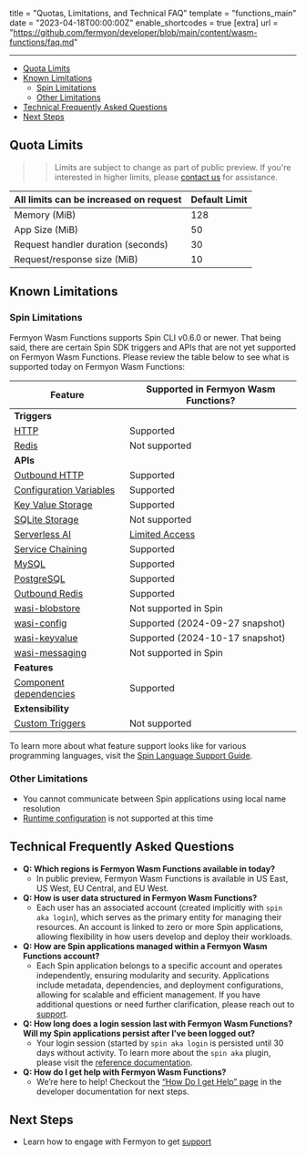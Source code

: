 title = "Quotas, Limitations, and Technical FAQ"
template = "functions_main"
date = "2023-04-18T00:00:00Z"
enable_shortcodes = true
[extra]
url = "https://github.com/fermyon/developer/blob/main/content/wasm-functions/faq.md"

---

- [Quota Limits](#quota-limits)
- [Known Limitations](#known-limitations)
  - [Spin Limitations](#spin-limitations)
  - [Other Limitations](#other-limitations)
- [Technical Frequently Asked Questions](#technical-frequently-asked-questions)
- [Next Steps](#next-steps)

## Quota Limits

> > Limits are subject to change as part of public preview. If you're interested in higher limits, please [contact us](https://www.fermyon.com/contact) for assistance.

| All limits can be increased on request | Default Limit |
| -------------------------------------- | ------------- |
| Memory (MiB)                           | 128           |
| App Size (MiB)                         | 50            |
| Request handler duration (seconds)     | 30            |
| Request/response size (MiB)            | 10            |

## Known Limitations

### Spin Limitations

Fermyon Wasm Functions supports Spin CLI v0.6.0 or newer. That being said, there are certain Spin SDK triggers and APIs that are not yet supported on Fermyon Wasm Functions. Please review the table below to see what is supported today on Fermyon Wasm Functions:

| Feature                                                                                                         | Supported in Fermyon Wasm Functions?                           |
| --------------------------------------------------------------------------------------------------------------- | -------------------------------------------------------------- |
| **Triggers**                                                                                                    |
| [HTTP](https://developer.fermyon.com/spin/http-trigger)                                                         | Supported                                                      |
| [Redis](https://developer.fermyon.com/spin/redis-trigger)                                                       | Not supported                                                  |
| **APIs**                                                                                                        |
| [Outbound HTTP](https://developer.fermyon.com/spin/v3/rust-components#sending-outbound-http-requests)           | Supported                                                      |
| [Configuration Variables](https://developer.fermyon.com/spin/v3/variables)                                      | Supported                                                      |
| [Key Value Storage](https://developer.fermyon.com/spin/v3/kv-store-api-guide)                                   | Supported                                                      |
| [SQLite Storage](https://developer.fermyon.com/spin/sqlite-api-guide)                                           | Not supported                                                  |
| [Serverless AI](https://developer.fermyon.com/spin/serverless-ai-api-guide)                                     | [Limited Access](https://fibsu0jcu2g.typeform.com/to/dOFZ338a) |
| [Service Chaining](https://developer.fermyon.com/spin/http-outbound#local-service-chaining)                     | Supported                                                      |
| [MySQL](https://developer.fermyon.com/spin/rdbms-storage#using-mysql-and-postgresql-from-applications)          | Supported                                                      |
| [PostgreSQL](https://developer.fermyon.com/spin/rdbms-storage#using-mysql-and-postgresql-from-applications)     | Supported                                                      |
| [Outbound Redis](https://developer.fermyon.com/spin/rust-components#storing-data-in-redis-from-rust-components) | Supported                                                      |
| [wasi-blobstore](https://github.com/WebAssembly/wasi-blobstore)                                                 | Not supported in Spin                                          |
| [wasi-config](https://github.com/WebAssembly/wasi-config)                                                       | Supported (2024-09-27 snapshot)                                |
| [wasi-keyvalue](https://github.com/WebAssembly/wasi-keyvalue)                                                   | Supported (2024-10-17 snapshot)                                |
| [wasi-messaging](https://github.com/WebAssembly/wasi-messaging)                                                 | Not supported in Spin                                          |
| **Features**                                                                                                    |
| [Component dependencies](https://developer.fermyon.com/spin/v3/writing-apps#using-component-dependencies)       | Supported                                                      |
| **Extensibility**                                                                                               |
| [Custom Triggers](https://developer.fermyon.com/spin/extending-and-embedding)                                   | Not supported                                                  |

To learn more about what feature support looks like for various programming languages, visit the [Spin Language Support Guide](/spin/v3/language-support-overview).

### Other Limitations

- You cannot communicate between Spin applications using local name resolution
- [Runtime configuration](/spin/dynamic-configuration#runtime-configuration) is not supported at this time

## Technical Frequently Asked Questions

- **Q: Which regions is Fermyon Wasm Functions available in today?**
  - In public preview, Fermyon Wasm Functions is available in US East, US West, EU Central, and EU West.
- **Q: How is user data structured in Fermyon Wasm Functions?**
  - Each user has an associated account (created implicitly with `spin aka login`), which serves as the primary entity for managing their resources. An account is linked to zero or more Spin applications, allowing flexibility in how users develop and deploy their workloads.
- **Q: How are Spin applications managed within a Fermyon Wasm Functions account?**
  - Each Spin application belongs to a specific account and operates independently, ensuring modularity and security. Applications include metadata, dependencies, and deployment configurations, allowing for scalable and efficient management. If you have additional questions or need further clarification, please reach out to [support](./support.md).
- **Q: How long does a login session last with Fermyon Wasm Functions? Will my Spin applications persist after I’ve been logged out?**
  - Your login session (started by `spin aka login` is persisted until 30 days without activity. To learn more about the `spin aka` plugin, please visit the [reference documentation](/wasm-functions/aka-command-reference).
- **Q: How do I get help with Fermyon Wasm Functions?**
  - We’re here to help! Checkout the [“How Do I get Help” page](/wasm-functions/support) in the developer documentation for next steps.

## Next Steps

- Learn how to engage with Fermyon to get [support](support)
